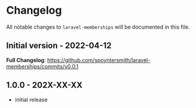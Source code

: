 # Changelog

All notable changes to `laravel-memberships` will be documented in this file.

## Initial version - 2022-04-12

**Full Changelog**: https://github.com/spoyntersmith/laravel-memberships/commits/v0.0.1

## 1.0.0 - 202X-XX-XX

- initial release
